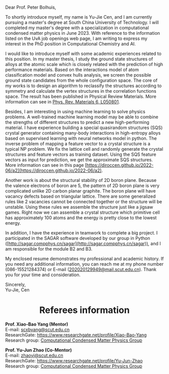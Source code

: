Dear Prof. Peter Bolhuis,


To shortly introduce myself, my name is Yu-Jie Cen, and I am currently pursuing a master's degree at South China University of Technology. I will completed my master's degree with a specialization in computational condensed matter physics in June 2023.
With reference to the information listed on the UvA job openings web page, I am writing to express my interest in the PhD position in Computational Chemistry and AI. 

<!-- With reference to the information listed on the Chalmers vacancies web page, I am writing to express my interest in the PhD position in Modelling of Interfaces in Solar Cells and Tunnel Field-Effect Transistors. -->



<!-- At the undergraduate period, I took a degree in Applied Physics. I participated in China Undergraduate Mathematical in Model (CUMCM) and China Undergraduate Physics Tournament (CUPT).
 The experience of participating in CUPT for a year and a half has had a great impact on me. The whole process of literature research, modeling, simulation, experiment, group meeting makes me gradually interested in dong research. And finally continue to study for a master's degree in computational physics. -->
<!-- Autually, many of the topics in the tournament are no easier than the formal research of my master's degree. -->



I would like to introduce myself with some academic experiences related to this position. In my master thesis, I study the ground state structures of alloys at the atomic scale which is closely related with the prediction of high performance materials. Based on the interactions model of atom classification model and convex hulls analysis, we screen the possible ground state candidates from the whole configuration space. The core of my works is to design an algorithm to reclassify the structures according to symmetry and calculate the vertex structures in the correlation functions space. The result has been published in Physical Review Materials. More information can see in [Phys. Rev. Materials 6, L050801](https://journals.aps.org/prmaterials/abstract/10.1103/PhysRevMaterials.6.L050801).


Besides, I am interesting in using machine learning to solve physics problems. A well-trained machine learning model may be able to combine the strengths of different structures to predict a new high-performing material. I have experience building a special quasirandom structures (SQS) crystal generator containing many-body interactions in high-entropy alloys based on supervised learning with neural networks model in python. The inverse problem of mapping a feature vector to a crystal structure is a typical NP problem. We fix the lattice cell and randomly generate the crystal structures and feature vectors as training dataset. Using the SQS feature vectors as input for prediction, we get the approximate SQS structures. More information can see in this page [https://diroccen.github.io/2022-06/a2](https://diroccen.github.io/2022-06/a2).


Another work is about the structural stability of 2D boron plane. Because the valence electrons of boron are 5, the pattern of 2D boron plane is very complicated unlike 2D carbon planar graphite. The boron plane will have vacancy defects based on triangular lattice. There are some generalized rules like 2 vacancies cannot be connected together or the structure will be unstable. Using these rules we assemble the structure just like a jigsaw games. Right now we can assemble a crystal structure which primitive cell has approximately 100 atoms and the energy is pretty close to the lowest energy.



In addition, I have the experience in teamwork to complete a big project.
I participated in the SAGAR software developed by our group in Python ([http://sagar.compphys.cn/sagar](http://sagar.compphys.cn/sagar)), and I am responsible for the module B2 and B3.


 My enclosed resume demonstrates my professional and academic history. If you need any additional information, you can reach me at my phone number (086-15521284374) or E-mail (202020129949@mail.scut.edu.cn). Thank you for your time and consideration.  
<!-- I am interesting in developing models in semiconductor devices interfaces.  -->



Sincerely,  
Yu-Jie, Cen


<div STYLE="page-break-after: always;"></div>


# <center> Referees information  </center>

**Prof. Xiao-Bao Yang  (Mentor)**   
E-mail: scxbyang@scut.edu.cn  
ResearchGate: https://www.researchgate.net/profile/Xiao-Bao-Yang  
Research group: [Computational Condensed Matter Physics Group](http://www.compphys.cn/index.php)




**Prof. Yu-Jun Zhao  (Co-Mentor)**   
E-mail: zhaoyj@scut.edu.cn  
ResearchGate: https://www.researchgate.net/profile/Yu-Jun-Zhao  
Research group: [Computational Condensed Matter Physics Group](http://www.compphys.cn/index.php)

